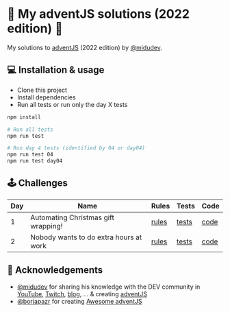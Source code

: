 # 🎅 My adventJS solutions (2022 edition) 🎄

My solutions to [adventJS](https://adventjs.dev/) (2022 edition) by [@midudev](https://twitter.com/midudev).

## 💻️ Installation & usage

- Clone this project
- Install dependencies
- Run all tests or run only the day X tests

```bash
npm install

# Run all tests
npm run test

# Run day 4 tests (identified by 04 or day04)
npm run test 04
npm run test day04
```

## 🕹️ Challenges

| Day | Name                                   | Rules                                           | Tests                              | Code                         |
| --- | -------------------------------------- | ----------------------------------------------- | ---------------------------------- | ---------------------------- |
| 1   | Automating Christmas gift wrapping!    | [rules](https://adventjs.dev/challenges/2022/1) | [tests](./src/day01/index.test.js) | [code](./src/day01/index.js) |
| 2   | Nobody wants to do extra hours at work | [rules](https://adventjs.dev/challenges/2022/2) | [tests](./src/day02/index.test.js) | [code](./src/day02/index.js) |

## 💖 Acknowledgements

- [@midudev](https://twitter.com/midudev) for sharing his knowledge with the DEV community in [YouTube](https://midu.tube/), [Twitch](https://midu.live/), [blog](https://midu.dev/), ... & creating [adventJS](https://adventjs.dev/)
- [@borjapazr](https://twitter.com/borjapazr) for creating [Awesome adventJS](https://github.com/borjapazr/awesome-adventjs)
